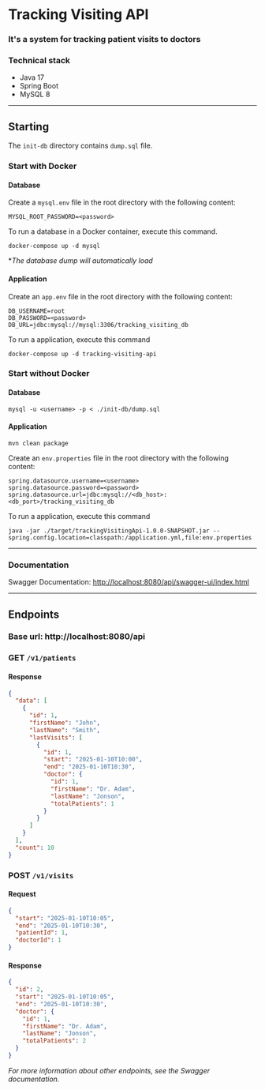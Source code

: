 # Tracking Visiting API

### It&apos;s a system for tracking patient visits to doctors

### Technical stack
- Java 17
- Spring Boot
- MySQL 8

---
## Starting

The `init-db` directory contains `dump.sql` file.

### Start with Docker
#### Database
Create a `mysql.env` file in the root directory with the following content:
```dotenv
MYSQL_ROOT_PASSWORD=<password>
```

To run a database in a Docker container, execute this command.
```commandline
docker-compose up -d mysql
```

**The database dump will automatically load*

#### Application

Create an `app.env` file in the root directory with the following content:
```dotenv
DB_USERNAME=root
DB_PASSWORD=<password>
DB_URL=jdbc:mysql://mysql:3306/tracking_visiting_db
```

To run a application, execute this command
```commandline
docker-compose up -d tracking-visiting-api
```

### Start without Docker
#### Database
```
mysql -u <username> -p < ./init-db/dump.sql
```
#### Application
```commandline
mvn clean package
```
Create an `env.properties` file in the root directory with the following content:
```properties
spring.datasource.username=<username>
spring.datasource.password=<password>
spring.datasource.url=jdbc:mysql://<db_host>:<db_port>/tracking_visiting_db
```
To run a application, execute this command
```
java -jar ./target/trackingVisitingApi-1.0.0-SNAPSHOT.jar --spring.config.location=classpath:/application.yml,file:env.properties
```

---

### Documentation
Swagger Documentation: [http://localhost:8080/api/swagger-ui/index.html](http://localhost:8080/api/swagger-ui/index.html)

---

## Endpoints

### Base url: http://localhost:8080/api

### GET `/v1/patients`
#### Response
```json
{
  "data": [
    {
      "id": 1,
      "firstName": "John",
      "lastName": "Smith",
      "lastVisits": [
        {
          "id": 1,
          "start": "2025-01-10T10:00",
          "end": "2025-01-10T10:30",
          "doctor": {
            "id": 1,
            "firstName": "Dr. Adam",
            "lastName": "Jonson",
            "totalPatients": 1
          }
        }
      ]
    }
  ],
  "count": 10
}
```

### POST `/v1/visits`
#### Request
```json
{
  "start": "2025-01-10T10:05",
  "end": "2025-01-10T10:30",
  "patientId": 1,
  "doctorId": 1
}
```
#### Response
```json
{
  "id": 2,
  "start": "2025-01-10T10:05",
  "end": "2025-01-10T10:30",
  "doctor": {
    "id": 1,
    "firstName": "Dr. Adam",
    "lastName": "Jonson",
    "totalPatients": 2
  }
}
```

*For more information about other endpoints, see the Swagger documentation.*